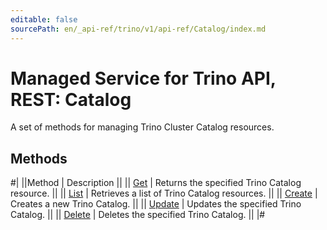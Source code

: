 ```yaml
---
editable: false
sourcePath: en/_api-ref/trino/v1/api-ref/Catalog/index.md
---
```


# Managed Service for Trino API, REST: Catalog

A set of methods for managing Trino Cluster Catalog resources.

## Methods

#|
||Method | Description ||
|| [Get](get.md) | Returns the specified Trino Catalog resource. ||
|| [List](list.md) | Retrieves a list of Trino Catalog resources. ||
|| [Create](create.md) | Creates a new Trino Catalog. ||
|| [Update](update.md) | Updates the specified Trino Catalog. ||
|| [Delete](delete.md) | Deletes the specified Trino Catalog. ||
|#